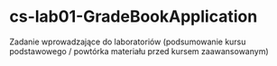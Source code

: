 # cs-lab01-GradeBookApplication
Zadanie wprowadzające do laboratoriów (podsumowanie kursu podstawowego / powtórka materiału przed kursem zaawansowanym)
